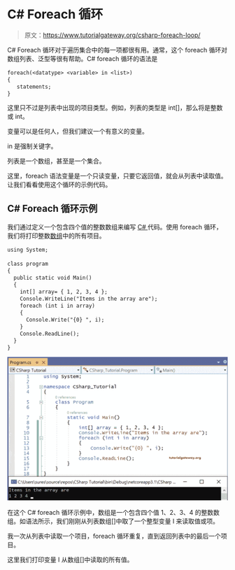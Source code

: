 # C# Foreach 循环

> 原文：<https://www.tutorialgateway.org/csharp-foreach-loop/>

C# Foreach 循环对于遍历集合中的每一项都很有用。通常，这个 foreach 循环对数组列表、泛型等很有帮助。C# foreach 循环的语法是

```
foreach(<datatype> <variable> in <list>)
{
   statements;
}
```

这里<datatype>只不过是列表中出现的项目类型。例如，列表的类型是 int[]，那么<datatype>将是整数或 int。</datatype></datatype>

变量可以是任何人，但我们建议一个有意义的变量。

in 是强制关键字。

列表是一个数组，甚至是一个集合。

这里，foreach 语法变量是一个只读变量，只要它返回值，就会从列表中读取值。让我们看看使用这个循环的示例代码。

## C# Foreach 循环示例

我们通过定义一个包含四个值的整数数组来编写 [C# ](https://www.tutorialgateway.org/csharp-tutorial/) 代码。使用 foreach 循环，我们将打印整数[数组](https://www.tutorialgateway.org/csharp-array/)中的所有项目。

```
using System;

class program
{
  public static void Main()
  {
    int[] array= { 1, 2, 3, 4 };
    Console.WriteLine("Items in the array are");
    foreach (int i in array)
    {
      Console.Write("{0} ", i);
    }
    Console.ReadLine();
  }
}
```

![C# Foreach Loop 1](img/94524570c2c238e4122b2c2f6e67695d.png)

在这个 C# foreach 循环示例中，数组是一个包含四个值 1、2、3、4 的整数数组。如语法所示，我们刚刚从列表数组[]中取了一个整型变量 I 来读取值或项。

我一次从列表中读取一个项目，foreach 循环重复，直到返回列表中的最后一个项目。

这里我们打印变量 I 从数组[]中读取的所有值。